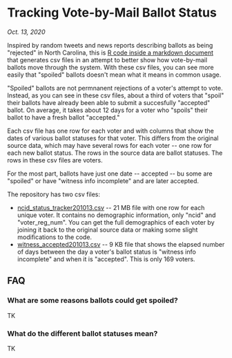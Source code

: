 # Tracking Vote-by-Mail Ballot Status

*Oct. 13, 2020*

Inspired by random tweets and news reports describing ballots as being "rejected" in North Carolina, this is [R code inside a markdown document](https://github.com/carolinadatadesk/nc_absentee_2020/blob/main/nc_abst_ballot_status_2020.Rmd) that generates csv files in an attempt to better show how vote-by-mail ballots move through the system. With these csv files, you can see more easily that "spoiled" ballots doesn't mean what it means in common usage. 

"Spoiled" ballots are not permnanent rejections of a voter's attempt to vote. Instead, as you can see in these csv files, about a third of voters that "spoil" their ballots have already been able to submit a succesfully "accepted" ballot. On average, it takes about 12 days for a voter who "spoils" their ballot to have a fresh ballot "accepted."

Each csv file has one row for each voter and with columns that show the dates of various ballot statuses for that voter. This differs from the original source data, which may have several rows for each voter -- one row for each new ballot status. The rows in the source data are ballot statuses. The rows in these csv files are voters.

For the most part, ballots have just one date -- accepted -- bu some are "spoiled" or have "witness info incomplete" and are later accepted.

The repository has two csv files:
* [ncid_status_tracker201013.csv](https://github.com/carolinadatadesk/nc_absentee_2020/blob/main/ncid_status_tracker201013.csv) -- 21 MB file with one row for each unique voter. It contains no demographic information, only "ncid" and "voter_reg_num". You can get the full demographics of each voter by joining it back to the original source data or making some slight modifications to the code.
* [witness_accepted201013.csv](https://github.com/carolinadatadesk/nc_absentee_2020/blob/main/witness_accepted201013.csv) -- 9 KB file that shows the elapsed number of days between the day a voter's ballot status is "witness info incomplete" and when it is "accepted". This is only 169 voters.

## FAQ

### What are some reasons ballots could get spoiled?
TK

### What do the different ballot statuses mean?
TK

